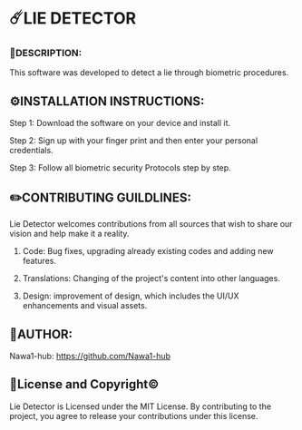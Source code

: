 # ☄️LIE DETECTOR

### 📝DESCRIPTION: 
This software was developed to detect a lie through biometric procedures. 

## ⚙️INSTALLATION INSTRUCTIONS: 
Step 1: Download the software on your device and install it.

Step 2: Sign up with your finger print and then enter your personal credentials. 

Step 3: Follow all biometric security Protocols step by step.

## ✏️CONTRIBUTING GUILDLINES:
Lie Detector welcomes contributions from all sources that wish to share our vision and help make it a reality. 

1. Code: Bug fixes, upgrading already existing codes and adding new features.

2. Translations: Changing of the project's content into other languages.

3. Design: improvement of design, which includes the UI/UX enhancements and visual assets.

## 🤵AUTHOR: 
Nawa1-hub: 
https://github.com/Nawa1-hub

## 📄License and Copyright©️ 
Lie Detector is Licensed under the MIT License. By contributing to the project, you agree to release your contributions under this license. 



